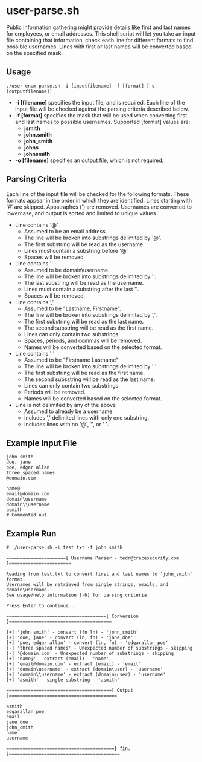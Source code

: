# user-parse.sh
Public information gathering might provide details like first and last names for employees, or email addresses. This shell script will let you take an input file containing that information, check each line for different formats to find possible usernames. Lines with first or last names will be converted based on the specified mask.

## Usage
```
./user-enum-parse.sh -i [inputfilename] -f [format] [-o [outputfilename]]
```

* **-i [filename]** specifies the input file, and is required. Each line of the input file will be checked against the parsing criteria described below.
* **-f [format]** specifies the mask that will be used when converting first and last names to possible usernames. Supported [format] values are:
  - **jsmith**
  - **john.smith**
  - **john_smith**
  - **johns**
  - **johnsmith**
* **-o [filename]** specifies an output file, which is not required.

## Parsing Criteria
Each line of the input file will be checked for the following formats. These formats appear in the order in which they are identified. Lines starting with '#' are skipped. Apostraphes (') are removed. Usernames are converted to lowercase, and output is sorted and limited to unique values.

* Line contains '@'
  - Assumed to be an email address.
  - The line will be broken into substrings delimited by '@'.
  - The first substring will be read as the username.
  - Lines must contain a substring before '@'.
  - Spaces will be removed.
* Line contains '\'
  - Assumed to be domain\username.
  - The line will be broken into substrings delimited by '\'.
  - The last substring will be read as the username.
  - Lines must contain a substring after the last '\'.
  - Spaces will be removed.
* Line contains ','
  - Assumed to be "Lastname, Firstname".
  - The line will be broken into substrings delimited by ','.
  - The first substring will be read as the last name.
  - The second substring will be read as the first name.
  - Lines can only contain two substrings.
  - Spaces, periods, and commas will be removed.
  - Names will be converted based on the selected format.
* Line contains ' '
  - Assumed to be "Firstname Lastname"
  - The line will be broken into substrings delimited by ' '.
  - The first substring will be read as the first name.
  - The second subsstring will be read as the last name.
  - Lines can only contain two substrings.
  - Periods will be removed.
  - Names will be converted based on the selected format.
* Line is not delimited by any of the above
  - Assumed to already be a username.
  - Includes ',' delimited lines with only one substring.
  - Includes lines with no '@', '\', or ' '.



## Example Input File
```
john smith
doe, jane
poe, edgar allan
three spaced names
@domain.com

name@
email@domain.com
domain\username
domain\\username
asmith
# Commented out
```

## Example Run
```
# ./user-parse.sh -i test.txt -f john_smith

======================[ Username Parser - tedr@tracesecurity.com ]=======================

Reading from test.txt to convert first and last names to 'john_smith' format.
Usernames will be retrieved from single strings, emails, and domain\username.
See usage/help information (-h) for parsing criteria.

Press Enter to continue...

=====================================[ Conversion ]======================================

[+] 'john smith' - convert (fn ln) - 'john_smith'
[+] 'doe, jane' - convert (ln, fn) - 'jane_doe'
[+] 'poe, edgar allan' - convert (ln, fn) - 'edgarallan_poe'
[-] 'three spaced names' - Unexpected number of substrings - skipping
[-] '@domain.com' - Unexpected number of substrings - skipping
[+] 'name@' - extract (email) - 'name'
[+] 'email@domain.com' - extract (email) - 'email'
[+] 'domain\username' - extract (domain\user) - 'username'
[+] 'domain\\username' - extract (domain\user) - 'username'
[+] 'asmith' - single substring - 'asmith'

=======================================[ Output ]========================================

asmith
edgarallan_poe
email
jane_doe
john_smith
name
username

========================================[ fin. ]=========================================

```
